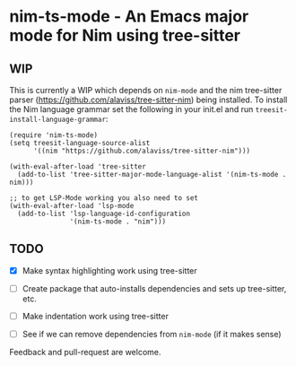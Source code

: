 # nim-ts-mode - An Emacs major mode for Nim using tree-sitter

## WIP

This is currently a WIP which depends on `nim-mode` and the nim tree-sitter parser (https://github.com/alaviss/tree-sitter-nim) being installed.
To install the Nim language grammar set the following in your init.el and run `treesit-install-language-grammar`:

```elisp
(require 'nim-ts-mode)
(setq treesit-language-source-alist
      '((nim "https://github.com/alaviss/tree-sitter-nim")))

(with-eval-after-load 'tree-sitter
  (add-to-list 'tree-sitter-major-mode-language-alist '(nim-ts-mode . nim)))

;; to get LSP-Mode working you also need to set
(with-eval-after-load 'lsp-mode
  (add-to-list 'lsp-language-id-configuration
               '(nim-ts-mode . "nim")))
```

## TODO

- [x] Make syntax highlighting work using tree-sitter
- [ ] Create package that auto-installs dependencies and sets up tree-sitter, etc.
- [ ] Make indentation work using tree-sitter
- [ ] See if we can remove dependencies from `nim-mode` (if it makes sense)


Feedback and pull-request are welcome.
